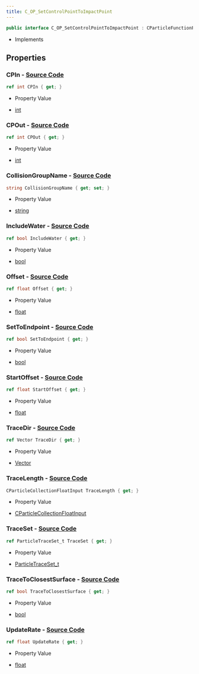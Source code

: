 ```yaml
---
title: C_OP_SetControlPointToImpactPoint
---
```


```csharp
public interface C_OP_SetControlPointToImpactPoint : CParticleFunctionPreEmission, CParticleFunctionOperator, CParticleFunction, ISchemaClass<CParticleFunction>, ISchemaClass<CParticleFunctionOperator>, ISchemaClass<CParticleFunctionPreEmission>, ISchemaClass<C_OP_SetControlPointToImpactPoint>, ISchemaField, ISchemaClass, INativeHandle
```

- Implements

## Properties

### **CPIn** - [Source Code](https://github.com/swiftly-solution/swiftlys2/blob/main/managed/src/SwiftlyS2.Generated/Schemas/Interfaces/C_OP_SetControlPointToImpactPoint.cs#L18)

```csharp
ref int CPIn { get; }
```

- Property Value

- [int](https://learn.microsoft.com/dotnet/api/system.int32)

### **CPOut** - [Source Code](https://github.com/swiftly-solution/swiftlys2/blob/main/managed/src/SwiftlyS2.Generated/Schemas/Interfaces/C_OP_SetControlPointToImpactPoint.cs#L16)

```csharp
ref int CPOut { get; }
```

- Property Value

- [int](https://learn.microsoft.com/dotnet/api/system.int32)

### **CollisionGroupName** - [Source Code](https://github.com/swiftly-solution/swiftlys2/blob/main/managed/src/SwiftlyS2.Generated/Schemas/Interfaces/C_OP_SetControlPointToImpactPoint.cs#L30)

```csharp
string CollisionGroupName { get; set; }
```

- Property Value

- [string](https://learn.microsoft.com/dotnet/api/system.string)

### **IncludeWater** - [Source Code](https://github.com/swiftly-solution/swiftlys2/blob/main/managed/src/SwiftlyS2.Generated/Schemas/Interfaces/C_OP_SetControlPointToImpactPoint.cs#L38)

```csharp
ref bool IncludeWater { get; }
```

- Property Value

- [bool](https://learn.microsoft.com/dotnet/api/system.boolean)

### **Offset** - [Source Code](https://github.com/swiftly-solution/swiftlys2/blob/main/managed/src/SwiftlyS2.Generated/Schemas/Interfaces/C_OP_SetControlPointToImpactPoint.cs#L26)

```csharp
ref float Offset { get; }
```

- Property Value

- [float](https://learn.microsoft.com/dotnet/api/system.single)

### **SetToEndpoint** - [Source Code](https://github.com/swiftly-solution/swiftlys2/blob/main/managed/src/SwiftlyS2.Generated/Schemas/Interfaces/C_OP_SetControlPointToImpactPoint.cs#L34)

```csharp
ref bool SetToEndpoint { get; }
```

- Property Value

- [bool](https://learn.microsoft.com/dotnet/api/system.boolean)

### **StartOffset** - [Source Code](https://github.com/swiftly-solution/swiftlys2/blob/main/managed/src/SwiftlyS2.Generated/Schemas/Interfaces/C_OP_SetControlPointToImpactPoint.cs#L24)

```csharp
ref float StartOffset { get; }
```

- Property Value

- [float](https://learn.microsoft.com/dotnet/api/system.single)

### **TraceDir** - [Source Code](https://github.com/swiftly-solution/swiftlys2/blob/main/managed/src/SwiftlyS2.Generated/Schemas/Interfaces/C_OP_SetControlPointToImpactPoint.cs#L28)

```csharp
ref Vector TraceDir { get; }
```

- Property Value

- [Vector](/docs/api/shared/natives/vector)

### **TraceLength** - [Source Code](https://github.com/swiftly-solution/swiftlys2/blob/main/managed/src/SwiftlyS2.Generated/Schemas/Interfaces/C_OP_SetControlPointToImpactPoint.cs#L22)

```csharp
CParticleCollectionFloatInput TraceLength { get; }
```

- Property Value

- [CParticleCollectionFloatInput](/docs/api/shared/schemadefinitions/cparticlecollectionfloatinput)

### **TraceSet** - [Source Code](https://github.com/swiftly-solution/swiftlys2/blob/main/managed/src/SwiftlyS2.Generated/Schemas/Interfaces/C_OP_SetControlPointToImpactPoint.cs#L32)

```csharp
ref ParticleTraceSet_t TraceSet { get; }
```

- Property Value

- [ParticleTraceSet_t](/docs/api/shared/schemadefinitions/particletraceset_t)

### **TraceToClosestSurface** - [Source Code](https://github.com/swiftly-solution/swiftlys2/blob/main/managed/src/SwiftlyS2.Generated/Schemas/Interfaces/C_OP_SetControlPointToImpactPoint.cs#L36)

```csharp
ref bool TraceToClosestSurface { get; }
```

- Property Value

- [bool](https://learn.microsoft.com/dotnet/api/system.boolean)

### **UpdateRate** - [Source Code](https://github.com/swiftly-solution/swiftlys2/blob/main/managed/src/SwiftlyS2.Generated/Schemas/Interfaces/C_OP_SetControlPointToImpactPoint.cs#L20)

```csharp
ref float UpdateRate { get; }
```

- Property Value

- [float](https://learn.microsoft.com/dotnet/api/system.single)

